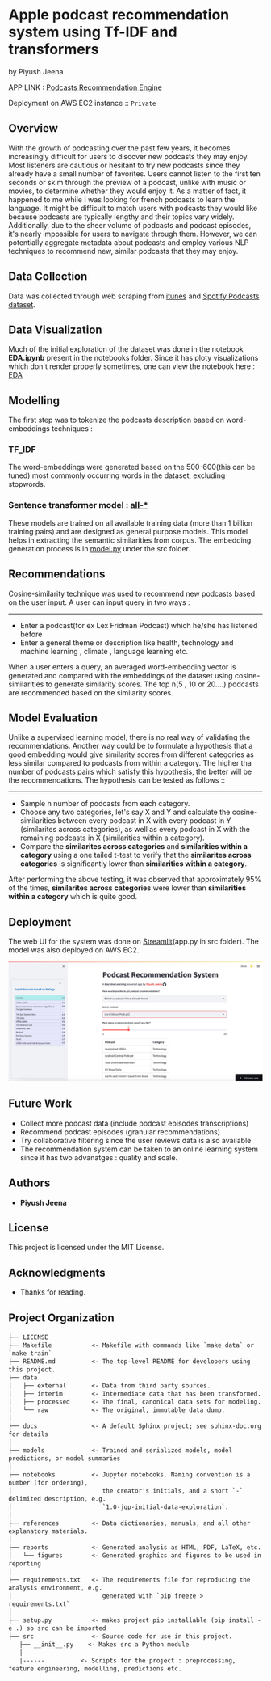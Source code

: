 # Apple podcast recommendation system using Tf-IDF and transformers
by Piyush Jeena

APP LINK : [Podcasts Recommendation Engine](https://podcasts-recommendation-system-using-tfidf-and-transformers.streamlit.app)

Deployment on AWS EC2 instance  ::  ```Private```
## Overview 

With the growth of podcasting over the past few years, it becomes increasingly difficult for users to discover new podcasts they may enjoy. Most listeners are cautious or hesitant to try new podcasts since they already have a small number of favorites. Users cannot listen to the first ten seconds or skim through the preview of a podcast, unlike with music or movies, to determine whether they would enjoy it. As a matter of fact, it happened to me while I was looking for french podcasts to learn the language. It might be difficult to match users with podcasts they would like because podcasts are typically lengthy and their topics vary widely. Additionally, due to the sheer volume of podcasts and podcast episodes, it's nearly impossible for users to navigate through them. However, we can potentially aggregate metadata about podcasts and employ various NLP techniques to recommend new, similar podcasts that they may enjoy.

## Data Collection

Data was collected through web scraping from [itunes](https://podcasts.apple.com/us/genre/podcasts/id26) and [Spotify Podcasts dataset](https://podcastsdataset.byspotify.com/).


## Data Visualization

Much of the initial exploration of the dataset was done in the notebook **EDA.ipynb** present in the notebooks folder. Since it has ploty visualizations which don't render properly sometimes, one can view the notebook here : [EDA](https://nbviewer.org/github/pjeena/Podcasts-recommender-system-using-sentence-transformers/blob/main/notebooks/EDA.ipynb)

## Modelling

The first step was to  tokenize the podcasts description based on word-embeddings techniques :

### TF_IDF
The word-embeddings were generated based on the 500-600(this can be tuned) most commonly occurring words in the dataset, excluding stopwords.


### Sentence transformer model : [all-* ](https://www.sbert.net/docs/pretrained_models.html)

These models are trained on all available training data (more than 1 billion training pairs) and are designed as general purpose models. This model helps in extracting the semantic similarities from corpus. The embedding generation process is in [model.py](https://github.com/pjeena/Podcasts-recommender-system-using-sentence-transformers/blob/main/src/model.py) under the src folder.


## Recommendations

Cosine-similarity technique was used to recommend new podcasts based on the user input. A user can input query in two ways :

***
* Enter a podcast(for ex Lex Fridman Podcast) which he/she has listened before
* Enter a general theme or description like health, technology and machine learning , climate , language learning etc.

When a user enters a query, an averaged word-embedding vector is generated and compared with the embeddings of the dataset using cosine-similarities to generate similarity scores. The top n(5 , 10 or 20....) podcasts are recommended based on the similarity scores. 




## Model Evaluation

Unlike a supervised learning model, there is no real way of validating the recommendations. Another way could be to formulate a hypothesis that a good embedding would give similarity scores from different categories as less similar compared to podcasts from within a category. The higher tha number of podcasts pairs which satisfy this hypothesis, the better will be the recommendations. The hypothesis can be tested as follows ::

***
* Sample n number of podcasts from each category.
* Choose any two categories, let's say X and Y and calculate the cosine-similarities between every podcast in X with every podcast in Y (similarites across categories), as well as every podcast in  X with the remaining podcasts in X (similarities within a category).
* Compare the **similarites across categories** and **similarities within a category** using a one tailed t-test to verify that the **similarites across categories** is significantly lower than **similarities within a category**.

After performing the above testing, it was observed that approximately 95% of the times, **similarites across categories** were lower than **similarities within a category** which is quite good.


## Deployment

The web UI for the system was done on [Streamlit](https://podcasts-recommendation-system-using-tfidf-and-transformers.streamlit.app/)(app.py in src folder). The model was also deployed on AWS EC2. 
 

![My Image](streamlit.jpeg)


## Future Work

* Collect more podcast data (include podcast episodes transcriptions)
* Recommend podcast episodes (granular recommendations)
* Try collaborative filtering since the user reviews data is also available
* The recommendation system can be taken to an online learning system since it has two advanatges : quality and scale.


## Authors

* **Piyush Jeena** 

## License

This project is licensed under the MIT License.

## Acknowledgments

* Thanks for reading.



Project Organization
------------

    ├── LICENSE
    ├── Makefile           <- Makefile with commands like `make data` or `make train`
    ├── README.md          <- The top-level README for developers using this project.
    ├── data
    │   ├── external       <- Data from third party sources.
    │   ├── interim        <- Intermediate data that has been transformed.
    │   ├── processed      <- The final, canonical data sets for modeling.
    │   └── raw            <- The original, immutable data dump.
    │
    ├── docs               <- A default Sphinx project; see sphinx-doc.org for details
    │
    ├── models             <- Trained and serialized models, model predictions, or model summaries
    │
    ├── notebooks          <- Jupyter notebooks. Naming convention is a number (for ordering),
    │                         the creator's initials, and a short `-` delimited description, e.g.
    │                         `1.0-jqp-initial-data-exploration`.
    │
    ├── references         <- Data dictionaries, manuals, and all other explanatory materials.
    │
    ├── reports            <- Generated analysis as HTML, PDF, LaTeX, etc.
    │   └── figures        <- Generated graphics and figures to be used in reporting
    │
    ├── requirements.txt   <- The requirements file for reproducing the analysis environment, e.g.
    │                         generated with `pip freeze > requirements.txt`
    │
    ├── setup.py           <- makes project pip installable (pip install -e .) so src can be imported
    ├── src                <- Source code for use in this project.
       ├── __init__.py    <- Makes src a Python module
       │
       |------          <- Scripts for the project : preprocessing, feature engineering, modelling, predictions etc.
      


